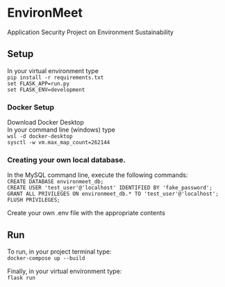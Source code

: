 # EnvironMeet
Application Security Project on Environment Sustainability

## Setup
In your virtual environment type     
`pip install -r requirements.txt`                
`set FLASK_APP=run.py`                              
`set FLASK_ENV=development`                        

### Docker Setup                       
Download Docker Desktop                    
In your command line (windows) type                   
`wsl -d docker-desktop`                  
`sysctl -w vm.max_map_count=262144`             

### Creating your own local database.    
In the MySQL command line, execute the following commands:                 
`CREATE DATABASE environmeet_db;`     
`CREATE USER 'test_user'@'localhost' IDENTIFIED BY 'fake_password';`         
`GRANT ALL PRIVILEGES ON environmeet_db.* TO 'test_user'@'localhost';
FLUSH PRIVILEGES;`

Create your own .env file with the appropriate contents

## Run
To run, in your project terminal type:                 
`docker-compose up --build`                   
                        
Finally, in your virtual environment type:                                     
`flask run`
